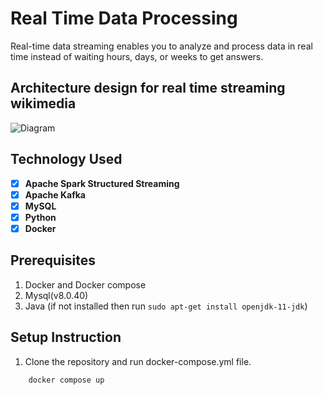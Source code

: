 # Real Time Data Processing
Real-time data streaming enables you to analyze and process data in real time instead of waiting hours, days, or weeks to get answers. 

## Architecture design for real time streaming wikimedia
![Diagram](design/architecture_realtime_streaming_wikimedia.png)


## Technology Used
* [x] **Apache Spark Structured Streaming**
* [x] **Apache Kafka**
* [x] **MySQL**
* [x] **Python**
* [X] **Docker**

## Prerequisites
1. Docker and Docker compose 
2. Mysql(v8.0.40)
3. Java (if not installed then run `sudo apt-get install openjdk-11-jdk`)


## Setup Instruction
1. Clone the repository and run docker-compose.yml file.

```bash
    docker compose up
```

